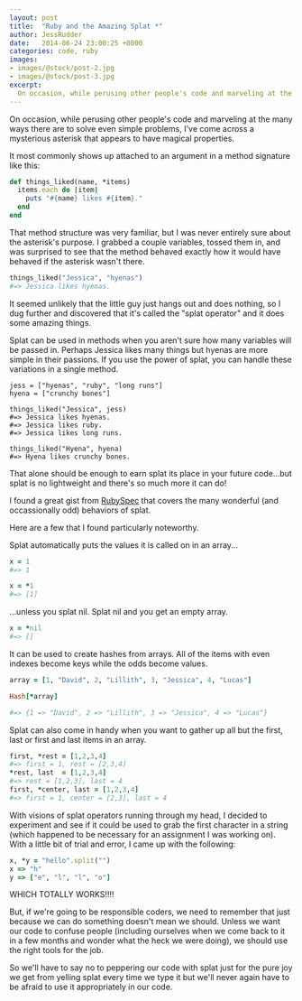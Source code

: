 ```yaml
---
layout: post
title:  "Ruby and the Amazing Splat *"
author: JessRudder
date:   2014-06-24 23:00:25 +0000
categories: code, ruby
images:
- images/@stock/post-2.jpg
- images/@stock/post-3.jpg
excerpt:
  On occasion, while perusing other people's code and marveling at the many ways there are to solve even simple problems, I've come across a mysterious asterisk that appears to have magical properties.
---
```


On occasion, while perusing other people's code and marveling at the many ways there are to solve even simple problems, I've come across a mysterious asterisk that appears to have magical properties.

It most commonly shows up attached to an argument in a method signature like this:

```ruby
def things_liked(name, *items)
  items.each do |item|
    puts "#{name} likes #{item}."
  end
end
```

That method structure was very familiar, but I was never entirely sure about the asterisk's purpose.  I grabbed a couple variables, tossed them in, and was surprised to see that the method behaved exactly how it would have behaved if the asterisk wasn't there.

```ruby
things_liked("Jessica", "hyenas")
#=> Jessica likes hyenas.
```

It seemed unlikely that the little guy just hangs out and does nothing, so I dug further and discovered that it's called the "splat operator" and it does some amazing things.

Splat can be used in methods when you aren't sure how many variables will be passed in.  Perhaps Jessica likes many things but hyenas are more simple in their passions.  If you use the power of splat, you can handle these variations in a single method.

```
jess = ["hyenas", "ruby", "long runs"]
hyena = ["crunchy bones"]

things_liked("Jessica", jess)
#=> Jessica likes hyenas.
#=> Jessica likes ruby.
#=> Jessica likes long runs.

things_liked("Hyena", hyena)
#=> Hyena likes crunchy bones.
```

That alone should be enough to earn splat its place in your future code...but splat is no lightweight and there's so much more it can do!

I found a great gist from [RubySpec](https://github.com/rubyspec/rubyspec/blob/master/language/splat_spec.rb) that covers the many wonderful (and occassionally odd) behaviors of splat.

Here are a few that I found particularly noteworthy.

Splat automatically puts the values it is called on in an array...

``` ruby 
x = 1
#=> 1

x = *1
#=> [1]
```

...unless you splat nil.  Splat nil and you get an empty array.

```ruby
x = *nil
#=> []
```

It can be used to create hashes from arrays.  All of the items with even indexes become keys while the odds become values.

```ruby
array = [1, "David", 2, "Lillith", 3, "Jessica", 4, "Lucas"]

Hash[*array]

#=> {1 => "David", 2 => "Lillith", 3 => "Jessica", 4 => "Lucas"}
```

Splat can also come in handy when you want to gather up all but the first, last or first and last items in an array.

```ruby
first, *rest = [1,2,3,4]
#=> first = 1, rest = [2,3,4]
*rest, last  = [1,2,3,4]
#=> rest = [1,2,3], last = 4
first, *center, last = [1,2,3,4]
#=> first = 1, center = [2,3], last = 4
```

With visions of splat operators running through my head, I decided to experiment and see if it could be used to grab the first character in a string (which happened to be necessary for an assignment I was working on).  With a little bit of trial and error, I came up with the following:

```ruby
x, *y = "hello".split("")
x => "h"
y => ["e", "l", "l", "o"]
```

WHICH TOTALLY WORKS!!!!

But, if we're going to be responsible coders, we need to remember that just because we can do something doesn't mean we should.  Unless we want our code to confuse people (including ourselves when we come back to it in a few months and wonder what the heck we were doing), we should use the right tools for the job.

So we'll have to say no to peppering our code with splat just for the pure joy we get from yelling splat every time we type it but we'll never again have to be afraid to use it appropriately in our code.
